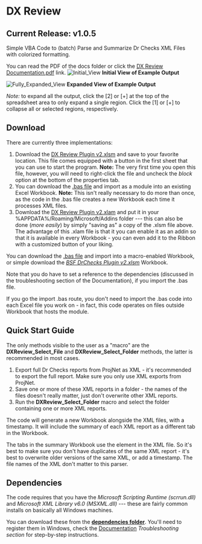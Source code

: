 # DX Review 
## Current Release: v1.0.5
Simple VBA Code to (batch) Parse and Summarize Dr Checks XML Files with colorized formatting.

You can read the PDF of the docs folder or click the <a href="https://github.com/benstanfish/DX-Review/blob/main/docs/DX%20Review%20Documentation.pdf">DX Review Documentation.pdf</a> link.
![Initial_View](https://github.com/benstanfish/DX-Review/assets/34006582/b2af4bdb-7973-46e3-8079-f0786fe52868)
**Initial View of Example Output**

![Fully_Expanded_View](https://github.com/benstanfish/DX-Review/assets/34006582/887656cb-2c15-4d5c-956a-6d54bd9392e4)
**Expanded View of Example Output**

*Note:* to expand all the output, click the [2] or [+] at the top of the spreadsheet area to only expand a single region. Click the [1] or [+] to collapse all or selected regions, respectively.

## Download
There are currently three implementations:

1. Download the <a href="https://github.com/benstanfish/DX-Review/blob/main/DX%20Review%20Plugin%20v2.xlsm">DX Review Plugin v2.xlsm</a> and save to your favorite location. This file comes equipped with a button in the first sheet that you can use to start the program. **Note:** The very first time you open this file, however, you will need to right-click the file and uncheck the *block* option at the bottom of the properties tab.
2. You can download the <a href="https://github.com/benstanfish/DX-Review/blob/main/dxreviewv2.bas">.bas file</a> and import as a module into an existing Excel Workbook. **Note:** This isn't really necessary to do more than once, as the code in the .bas file creates a new Workbook each time it processes XML files.
3. Download the <a href="https://github.com/benstanfish/DX-Review/blob/main/DX%20Review%20Plugin%20v2.xlam">DX Review Plugin v2.xlam</a> and put it in your %APPDATA%/Roaming/Microsoft/Addins folder --- this can also be done (*more easily*) by simply "saving as" a copy of the .xlsm file above. The advantage of this .xlam file is that it you can enable it as an addin so that it is available in every Workbook - you can even add it to the Ribbon with a customized button of your liking.

You can download the <a href="https://github.com/benstanfish/DrChecksParser/blob/main/bsfdrchecksv2.bas">.bas file</a> and import into a macro-enabled Workbook, or simple download the *<a href="https://github.com/benstanfish/DrChecksParser/blob/main/BSF%20DrChecks%20Plugin%20v2.xlsm">BSF DrChecks Plugin v2.xlsm</a>* Workbook.

Note that you do have to set a reference to the dependencies (discussed in the troubleshooting section of the Documentation), if you import the .bas file.

If you go the import .bas route, you don't need to import the .bas code into each Excel file you work on - in fact, this code operates on files outside Workbook that hosts the module. 

## Quick Start Guide
The only methods visible to the user as a "macro" are the **DXReview_Select_File** and **DXReview_Select_Folder** methods, the latter is recommended in most cases.

1. Export full Dr Checks reports from ProjNet as XML - it's recommended to export the full report. Make sure you only use XML exports from ProjNet.
2. Save one or more of these XML reports in a folder - the names of the files doesn't really matter, just don't overwrite other XML reports.
3. Run the **DXReview_Select_Folder** macro and select the folder containing one or more XML reports.

The code will generate a new Workbook alongside the XML files, with a timestamp. It will include the summary of each XML report as a different tab in the Workbook.

The tabs in the summary Workbook use the <ReviewName> element in the XML file. So it's best to make sure you don't have duplicates of the same XML report - it's best to overwrite older versions of the same XML, or add a timestamp. The file names of the XML don't matter to this parser.

## Dependencies

The code requires that you have the *Microsoft Scripting Runtime (scrrun.dll)* and *Microsoft XML Library v6.0 (MSXML.dll)* --- these are fairly common installs on basically all Windows machines.

You can download these from the **<a href="https://github.com/benstanfish/DX-Review/tree/main/dependencies">dependencies folder</a>**. You'll need to register them in Windows, check the <a href="https://github.com/benstanfish/DX-Review/blob/main/docs/DX%20Review%20Documentation.pdf">Documentation</a> *Troubleshooting section* for step-by-step instructions.
